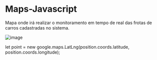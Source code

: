 # Maps-Javascript

Mapa onde irá realizar o monitoramento em tempo de real das frotas de carros cadastradas no sistema.

![image](https://user-images.githubusercontent.com/60278232/145463628-efb74bd1-29b2-4a0c-8edc-13a14adb26c5.png)

 let point = new google.maps.LatLng(position.coords.latitude, position.coords.longitude);

 
